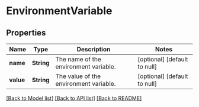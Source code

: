 # EnvironmentVariable

## Properties
Name | Type | Description | Notes
------------ | ------------- | ------------- | -------------
**name** | **String** | The name of the environment variable. | [optional] [default to null]
**value** | **String** | The value of the environment variable. | [optional] [default to null]

[[Back to Model list]](../README.md#documentation-for-models) [[Back to API list]](../README.md#documentation-for-api-endpoints) [[Back to README]](../README.md)


